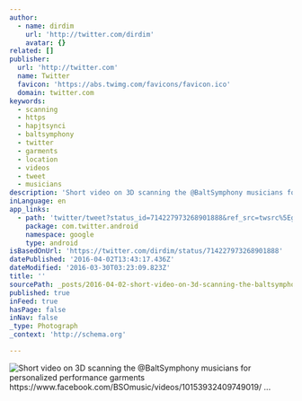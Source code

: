 ```yaml
---
author:
  - name: dirdim
    url: 'http://twitter.com/dirdim'
    avatar: {}
related: []
publisher:
  url: 'http://twitter.com'
  name: Twitter
  favicon: 'https://abs.twimg.com/favicons/favicon.ico'
  domain: twitter.com
keywords:
  - scanning
  - https
  - hapjtsynci
  - baltsymphony
  - twitter
  - garments
  - location
  - videos
  - tweet
  - musicians
description: 'Short video on 3D scanning the @BaltSymphony musicians for personalized performance garments https://www.facebook.com/BSOmusic/videos/10153932409749019/ ...'
inLanguage: en
app_links:
  - path: 'twitter/tweet?status_id=714227973268901888&ref_src=twsrc%5Egoogle%7Ctwcamp%5Eandroidseo%7Ctwgr%5Estatus%7Ctwterm%5E714227973268901888'
    package: com.twitter.android
    namespace: google
    type: android
isBasedOnUrl: 'https://twitter.com/dirdim/status/714227973268901888'
datePublished: '2016-04-02T13:43:17.436Z'
dateModified: '2016-03-30T03:23:09.823Z'
title: ''
sourcePath: _posts/2016-04-02-short-video-on-3d-scanning-the-baltsymphony-musicians-for-p.md
published: true
inFeed: true
hasPage: false
inNav: false
_type: Photograph
_context: 'http://schema.org'

---
```

![Short video on 3D scanning the @BaltSymphony musicians for personalized performance garments https://www.facebook.com/BSOmusic/videos/10153932409749019/ ...](https://pbs.twimg.com/media/CelyjpgW8AAa_Xp.jpg:large)